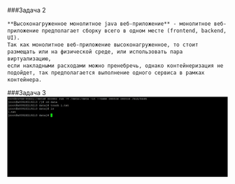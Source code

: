 ###Задача 2

    **Высоконагруженное монолитное java веб-приложение** - монолитное веб-приложение предполагает сборку всего в одном месте (frontend, backend, UI). 
    Так как монолитное веб-приложение высоконагруженное, то стоит размещать или на физической среде, или использовать пара виртуализацию, 
    если накладными расходами можно пренебречь, однако контейнеризация не подойдет, так предполагается выполнение одного сервиса в рамках контейнера.


###Задача 3
![](images/163757.jpg)



